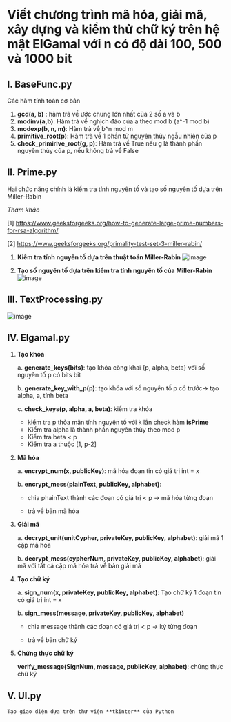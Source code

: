 # Viết chương trình mã hóa, giải mã, xây dựng và kiểm thử chữ ký trên hệ mật ElGamal với n có độ dài 100, 500 và 1000 bit

## I. BaseFunc.py
Các hàm tính toán cơ bản 
1. **gcd(a, b)** : hàm trả về ước chung lớn nhất của 2 số a và b
2. **modinv(a,b)**: Hàm trả về nghịch đảo của a theo mod b (a^-1 mod b)
3. **modexp(b, n, m)**: Hàm trả về b^n mod m
4. **primitive_root(p)**: Hàm trà về 1 phần tử nguyên thủy ngẫu nhiên của p
5. **check_primirive_root(g, p)**: Hàm trả về True nếu g là thành phần nguyên thủy của p, nếu không trả về False

## II. Prime.py
Hai chức năng chính là kiểm tra tính nguyên tố và tạo số nguyên tố dựa trên Miller-Rabin

_Tham khảo_ 

[1] https://www.geeksforgeeks.org/how-to-generate-large-prime-numbers-for-rsa-algorithm/

[2] https://www.geeksforgeeks.org/primality-test-set-3-miller-rabin/

1. **Kiểm tra tính nguyên tố dựa trên thuật toán Miller-Rabin**
![image](https://user-images.githubusercontent.com/62466416/167335747-838f4a2e-6e8d-4652-9de8-9f3c19e51fa3.png)

2. **Tạo số nguyên tố dựa trên kiểm tra tính nguyên tố của Miller-Rabin**
![image](https://user-images.githubusercontent.com/62466416/167337200-aa9d0452-f1e6-4448-ae92-247165b68bb9.png)

## III. TextProcessing.py
![image](https://user-images.githubusercontent.com/62466416/167338836-0211e7e9-6f7d-4b0d-98bb-51975b7c4cc4.png)

## IV. Elgamal.py
1. **Tạo khóa**

    a. **generate_keys(bits)**: tạo khóa công khai {p, alpha, beta} với số nguyên tố p có bits bit

    b. **generate_key_with_p(p)**: tạo khóa với số nguyên tố p có trước-> tạo alpha, a, tính beta

    c. **check_keys(p, alpha, a, beta)**: kiểm tra khóa

      - kiểm tra p thỏa mãn tính nguyên tố với k lần check hàm **isPrime**
      - Kiểm tra alpha là thành phần nguyên thủy theo mod p
      - Kiểm tra beta < p
      - Kiểm tra a thuộc [1, p-2]
    
2. **Mã hóa**

    a. **encrypt_num(x, publicKey)**: mã hóa đoạn tin có giá trị int = x

    b. **encrypt_mess(plainText, publicKey, alphabet)**: 

    - chia phainText thành các đoạn có giá trị < p -> mã hóa từng đoạn

    - trả về bản mã hóa
 
3. **Giải mã**

    a. **decrypt_unit(unitCypher, privateKey, publicKey, alphabet)**: giải mã 1 cặp mã hóa

    b. **decrypt_mess(cypherNum, privateKey, publicKey, alphabet)**: giải mã với tất cả cặp mã hóa trả về bản giải mã
  
4. **Tạo chữ ký**

    a. **sign_num(x, privateKey, publicKey, alphabet)**: Tạo chữ ký 1 đoạn tin có giá trị int = x

    b. **sign_mess(message, privateKey, publicKey, alphabet)**

      - chia message thành các đoạn có giá trị < p -> ký từng đoạn

      - trả về bản chữ ký
    
5. **Chứng thực chữ ký**

    **verify_message(SignNum, message, publicKey, alphabet)**: chứng thực chữ ký

## V. UI.py
    Tạo giao diện dựa trên thư viện **tkinter** của Python

 

